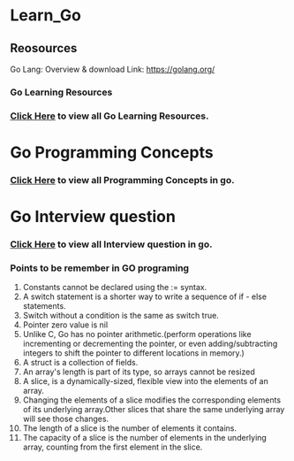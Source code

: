 # Learn_Go


## Reosources

Go Lang: Overview & download Link: https://golang.org/ 

### Go Learning Resources

### [Click Here](GO//resources.md) to view all Go Learning Resources.

# Go Programming Concepts

### [Click Here](/go_concepts.md) to view all Programming Concepts in go.

# Go Interview question

### [Click Here](GO/interview_questions.md) to view all Interview question in go.

### Points to be remember in GO programing
1. Constants cannot be declared using the := syntax.
2. A switch statement is a shorter way to write a sequence of if - else statements.
3. Switch without a condition is the same as switch true.
4. Pointer zero value is nil
5. Unlike C, Go has no pointer arithmetic.(perform operations like incrementing or decrementing the pointer, or even adding/subtracting integers to shift the pointer to different locations in memory.)
6. A struct is a collection of fields.
7. An array's length is part of its type, so arrays cannot be resized
8. A slice, is a dynamically-sized, flexible view into the elements of an array.
9. Changing the elements of a slice modifies the corresponding elements of its underlying array.Other slices that share the same underlying array will see those changes.
10. The length of a slice is the number of elements it contains.
11. The capacity of a slice is the number of elements in the underlying array, counting from the first element in the slice.



